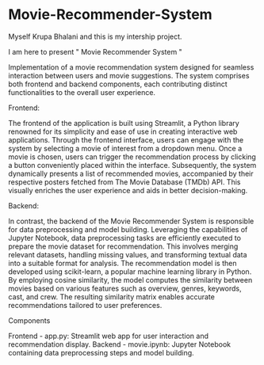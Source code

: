 # Movie-Recommender-System

Myself Krupa Bhalani and this is my intership project.

I am here to present " Movie Recommender System "

Implementation of a movie recommendation system designed for seamless interaction between users and movie suggestions. The system comprises both frontend and backend components, each contributing distinct functionalities to the overall user experience.

Frontend:

The frontend of the application is built using Streamlit, a Python library renowned for its simplicity and ease of use in creating interactive web applications. Through the frontend interface, users can engage with the system by selecting a movie of interest from a dropdown menu. Once a movie is chosen, users can trigger the recommendation process by clicking a button conveniently placed within the interface. Subsequently, the system dynamically presents a list of recommended movies, accompanied by their respective posters fetched from The Movie Database (TMDb) API. This visually enriches the user experience and aids in better decision-making.

Backend:

In contrast, the backend of the Movie Recommender System is responsible for data preprocessing and model building. Leveraging the capabilities of Jupyter Notebook, data preprocessing tasks are efficiently executed to prepare the movie dataset for recommendation. This involves merging relevant datasets, handling missing values, and transforming textual data into a suitable format for analysis. The recommendation model is then developed using scikit-learn, a popular machine learning library in Python. By employing cosine similarity, the model computes the similarity between movies based on various features such as overview, genres, keywords, cast, and crew. The resulting similarity matrix enables accurate recommendations tailored to user preferences.

Components

Frontend - app.py: Streamlit web app for user interaction and recommendation display.
Backend - movie.ipynb: Jupyter Notebook containing data preprocessing steps and model building.
